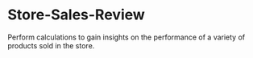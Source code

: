 # Store-Sales-Review
Perform calculations to gain insights on the performance of a variety of products sold in the store.
